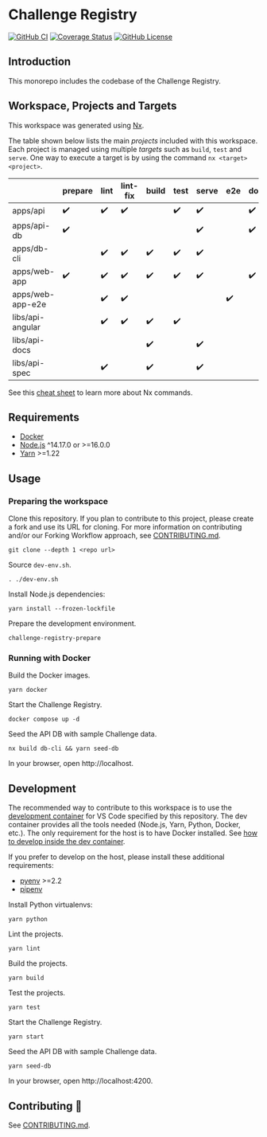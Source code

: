 # Challenge Registry

[![GitHub CI](https://img.shields.io/github/workflow/status/Sage-Bionetworks/challenge-registry/CI.svg?color=007acc&labelColor=555555&logoColor=ffffff&style=for-the-badge&logo=github)](https://github.com/Sage-Bionetworks/challenge-registry/actions)
[![Coverage Status](https://img.shields.io/coveralls/github/Sage-Bionetworks/challenge-registry.svg?color=007acc&labelColor=555555&logoColor=ffffff&style=for-the-badge&label=coverage&logo=Coveralls)](https://coveralls.io/github/Sage-Bionetworks/challenge-registry?branch=main)
[![GitHub License](https://img.shields.io/github/license/Sage-Bionetworks/challenge-registry.svg?color=007acc&labelColor=555555&logoColor=ffffff&style=for-the-badge&logo=github)](https://github.com/Sage-Bionetworks/challenge-registry/blob/main/LICENSE)

## Introduction

This monorepo includes the codebase of the Challenge Registry.

## Workspace, Projects and Targets

This workspace was generated using [Nx](https://nx.dev).

The table shown below lists the main _projects_ included with this workspace.
Each project is managed using multiple _targets_ such as `build`, `test` and
`serve`. One way to execute a target is by using the command `nx <target> <project>`.

|                  | prepare | lint | lint-fix | build | test | serve | e2e | docker |
| ---------------- | ------- | ---- | -------- | ----- | ---- | ----- | --- | ------ |
| apps/api         | ✔️      | ✔️   | ✔️       |       | ✔️   | ✔️    |     | ✔️     |
| apps/api-db      | ✔️      |      |          |       |      | ✔️    |     | ✔️     |
| apps/db-cli      |         | ✔️   | ✔️       | ✔️    | ✔️   | ✔️    |     |        |
| apps/web-app     | ✔️      | ✔️   | ✔️       | ✔️    | ✔️   | ✔️    |     | ✔️     |
| apps/web-app-e2e |         | ✔️   | ✔️       |       |      |       | ✔️  |        |
| libs/api-angular |         | ✔️   | ✔️       | ✔️    | ✔️   |       |     |        |
| libs/api-docs    |         |      |          | ✔️    |      | ✔️    |     |        |
| libs/api-spec    |         | ✔️   |          | ✔️    |      | ✔️    |     |        |

See this [cheat sheet] to learn more about Nx commands.

## Requirements

- [Docker]
- [Node.js] ^14.17.0 or >=16.0.0
- [Yarn] >=1.22

## Usage

### Preparing the workspace

Clone this repository. If you plan to contribute to this project, please create a fork and use its
URL for cloning. For more information on contributing and/or our Forking Workflow approach, see
[CONTRIBUTING.md](.github/CONTRIBUTING.md).

    git clone --depth 1 <repo url>

Source `dev-env.sh`.

    . ./dev-env.sh

Install Node.js dependencies:

    yarn install --frozen-lockfile

Prepare the development environment.

    challenge-registry-prepare

### Running with Docker

Build the Docker images.

    yarn docker

Start the Challenge Registry.

    docker compose up -d

Seed the API DB with sample Challenge data.

    nx build db-cli && yarn seed-db

In your browser, open http://localhost.

## Development

The recommended way to contribute to this workspace is to use the [development
container] for VS Code specified by this repository. The dev container provides
all the tools needed (Node.js, Yarn, Python, Docker, etc.). The only requirement
for the host is to have Docker installed. See [how to develop inside the dev
container].

If you prefer to develop on the host, please install these additional
requirements:

- [pyenv] >=2.2
- [pipenv]

Install Python virtualenvs:

    yarn python

Lint the projects.

    yarn lint

Build the projects.

    yarn build

Test the projects.

    yarn test

Start the Challenge Registry.

    yarn start

Seed the API DB with sample Challenge data.

    yarn seed-db

In your browser, open http://localhost:4200.

## Contributing :beers:

See [CONTRIBUTING.md](.github/CONTRIBUTING.md).

<!-- Links -->

[cheat sheet]: ./docs/cheat-sheet.md
[docker]: https://docs.docker.com/get-docker/
[node.js]: https://nodejs.org/en/
[yarn]: https://yarnpkg.com/
[pyenv]: https://github.com/pyenv/pyenv
[pipenv]: https://pypi.org/project/pipenv/
[development container]: https://code.visualstudio.com/docs/remote/containers
[how to develop inside the dev container]: docs/dev-container.md
